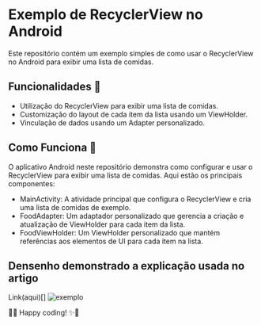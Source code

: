 # Exemplo de RecyclerView no Android

Este repositório contém um exemplo simples de como usar o RecyclerView no Android para exibir uma lista de comidas.

## Funcionalidades 🌟

- Utilização do RecyclerView para exibir uma lista de comidas.
- Customização do layout de cada item da lista usando um ViewHolder.
- Vinculação de dados usando um Adapter personalizado.

## Como Funciona 🤔

O aplicativo Android neste repositório demonstra como configurar e usar o RecyclerView para exibir uma lista de comidas. Aqui estão os principais componentes:

- MainActivity: A atividade principal que configura o RecyclerView e cria uma lista de comidas de exemplo.
- FoodAdapter: Um adaptador personalizado que gerencia a criação e atualização de ViewHolder para cada item da lista.
- FoodViewHolder: Um ViewHolder personalizado que mantém referências aos elementos de UI para cada item na lista.


## Densenho demonstrado a explicação usada no artigo 

Link(aqui)[]
![exemplo](https://github.com/anabergerr/foodlist-example/assets/89489383/9a3fffa7-ee39-4980-9d5f-4661c5204e97)







  
🚀✨ Happy coding! ✨🚀
